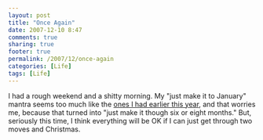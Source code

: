 ```yaml
---
layout: post
title: "Once Again"
date: 2007-12-10 8:47
comments: true
sharing: true
footer: true
permalink: /2007/12/once-again
categories: [Life]
tags: [Life]
---
```

I had a rough weekend and a shitty morning. My "just make it to January" mantra seems too much like the <a href="/archives/2007/03/oof.php">ones I had earlier this year</a>, and that worries me, because that turned into "just make it though six or eight months."  But, seriously this time, I think everything will be OK if I can just get through two moves and Christmas.

